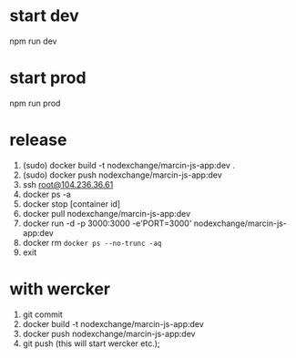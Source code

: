# start dev 
npm run dev

# start prod
npm run prod

# release

1. (sudo) docker build -t nodexchange/marcin-js-app:dev .
2. (sudo) docker push nodexchange/marcin-js-app:dev
3. ssh root@104.236.36.61
4. docker ps -a
5. docker stop [container id]
6. docker pull nodexchange/marcin-js-app:dev
7. docker run -d -p 3000:3000 -e'PORT=3000' nodexchange/marcin-js-app:dev
8. docker rm `docker ps --no-trunc -aq`
9. exit

# with wercker
1. git commit
2. docker build -t nodexchange/marcin-js-app:dev
3. docker push nodexchange/marcin-js-app:dev
4. git push (this will start wercker etc.);